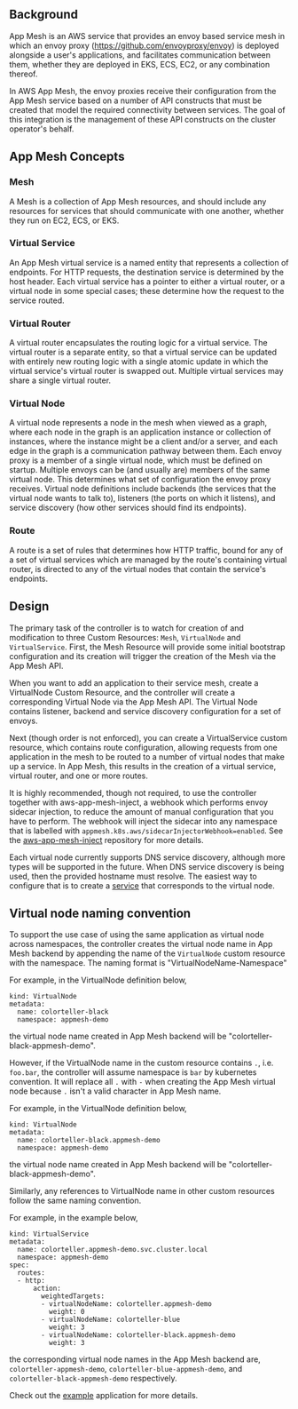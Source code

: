## Background

App Mesh is an AWS service that provides an envoy based service mesh in which an envoy proxy (https://github.com/envoyproxy/envoy) is deployed alongside a user's applications, and facilitates communication between them, whether they are deployed in EKS, ECS, EC2, or any combination thereof.

In AWS App Mesh, the envoy proxies receive their configuration from the App Mesh service based on a number of API constructs that must be created that model the required connectivity between services.  The goal of this integration is the management of these API constructs on the cluster operator's behalf.

## App Mesh Concepts

### Mesh

A Mesh is a collection of App Mesh resources, and should include any resources for services that should communicate with one another, whether they run on EC2, ECS, or EKS.  

### Virtual Service

An App Mesh virtual service is a named entity that represents a collection of endpoints.  For HTTP requests, the destination service is determined by the host header.  Each virtual service has a pointer to either a virtual router, or a virtual node in some special cases; these determine how the request to the service routed.

### Virtual Router

A virtual router encapsulates the routing logic for a virtual service.  The virtual router is a separate entity, so that a virtual service can be updated with entirely new routing logic with a single atomic update in which the virtual service's virtual router is swapped out. Multiple virtual services may share a single virtual router.

### Virtual Node

A virtual node represents a node in the mesh when viewed as a graph, where each node in the graph is an application instance or collection of instances, where the instance might be a client and/or a server, and each edge in the graph is a communication pathway between them.  Each envoy proxy is a member of a single virtual node, which must be defined on startup.  Multiple envoys can be (and usually are) members of the same virtual node.  This determines what set of configuration the envoy proxy receives.  Virtual node definitions include backends (the services that the  virtual node wants to talk to), listeners (the ports on which it listens), and service discovery (how other services should find its endpoints).  

### Route

A route is a set of rules that determines how HTTP traffic, bound for any of a set of virtual services which are managed by the route's containing virtual router, is directed to any of the virtual nodes that contain the service's endpoints.

## Design

The primary task of the controller is to watch for creation of and modification to three Custom Resources: `Mesh`, `VirtualNode` and `VirtualService`. First, the Mesh Resource will provide some initial bootstrap configuration and its creation will trigger the creation of the Mesh via the App Mesh API. 

When you want to add an application to their service mesh, create a VirtualNode Custom Resource, and the controller will create a corresponding Virtual Node via the App Mesh API.  The Virtual Node contains listener, backend and service discovery configuration for a set of envoys.  

Next (though order is not enforced), you can create a VirtualService custom resource, which contains route configuration, allowing requests from one application in the mesh to be routed to a number of virtual nodes that make up a service.  In App Mesh, this results in the creation of a virtual service, virtual router, and one or more routes.

It is highly recommended, though not required, to use the controller together with aws-app-mesh-inject, a webhook which performs envoy sidecar injection, to reduce the amount of manual configuration that you have to perform. The webhook will inject the sidecar into any namespace that is labelled with `appmesh.k8s.aws/sidecarInjectorWebhook=enabled`. See the [aws-app-mesh-inject](https://github.com/aws/aws-app-mesh-inject) repository for more details.

Each virtual node currently supports DNS service discovery, although more types will be supported in the future. When DNS service discovery is being used, then the provided hostname must resolve. The easiest way to configure that is to create a [service](https://kubernetes.io/docs/concepts/services-networking/service/) that corresponds to the virtual node.  

## Virtual node naming convention
To support the use case of using the same application as virtual node across namespaces, the controller creates the virtual node name in App Mesh backend by appending the name of the `VirtualNode` custom resource with the namespace. The naming format is "VirtualNodeName-Namespace" 

For example, in the VirtualNode definition below, 
```
kind: VirtualNode
metadata:
  name: colorteller-black
  namespace: appmesh-demo

```
the virtual node name created in App Mesh backend will be "colorteller-black-appmesh-demo".

However, if the VirtualNode name in the custom resource contains `.`, i.e. `foo.bar`, the controller will assume namespace is `bar` by kubernetes convention. It will replace all `.` with `-` when creating the App Mesh virtual node because `.` isn't a valid character in App Mesh name.  

For example, in the VirtualNode definition below, 
```
kind: VirtualNode
metadata:
  name: colorteller-black.appmesh-demo
  namespace: appmesh-demo
```
the virtual node name created in App Mesh backend will be "colorteller-black-appmesh-demo".

Similarly, any references to VirtualNode name in other custom resources follow the same naming convention. 

For example, in the example below, 

```
kind: VirtualService
metadata:
  name: colorteller.appmesh-demo.svc.cluster.local
  namespace: appmesh-demo
spec:
  routes:
  - http:
      action:
        weightedTargets:
        - virtualNodeName: colorteller.appmesh-demo
          weight: 0
        - virtualNodeName: colorteller-blue
          weight: 3
        - virtualNodeName: colorteller-black.appmesh-demo
          weight: 3
```
the corresponding virtual node names in the App Mesh backend are, `colorteller-appmesh-demo`, `colorteller-blue-appmesh-demo`, and `colorteller-black-appmesh-demo` respectively. 

Check out the [example](docs/example.md) application for more details. 